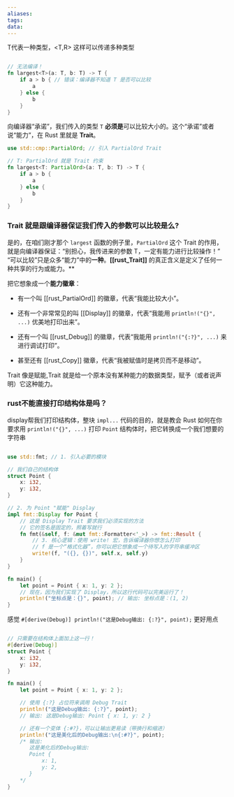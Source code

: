 ```yaml
---
aliases:
tags:
data:
---
```


T代表一种类型，<T,R> 这样可以传递多种类型 

```rust

// 无法编译！
fn largest<T>(a: T, b: T) -> T {
    if a > b { // 错误：编译器不知道 T 是否可以比较
        a
    } else {
        b
    }
}
```


向编译器“承诺”，我们传入的类型 `T` **必须是**可以比较大小的。这个“承诺”或者说“能力”，在 Rust 里就是 **Trait**。

```rust
use std::cmp::PartialOrd; // 引入 PartialOrd Trait

// T: PartialOrd 就是 Trait 约束
fn largest<T: PartialOrd>(a: T, b: T) -> T {
    if a > b {
        a
    } else {
        b
    }
}

```


### Trait 就是跟编译器保证我们传入的参数可以比较是么?

是的，在咱们刚才那个 `largest` 函数的例子里，`PartialOrd` 这个 Trait 的作用，就是向编译器保证：“别担心，我传进来的参数 T，一定有能力进行比较操作！”
“可以比较”只是众多“能力”中的**一种**。**[[rust_Trait]]** 的真正含义是定义了任何一种共享的行为或能力。**

把它想象成一个**能力徽章**：

- 有一个叫 [[rust_PartialOrd]] 的徽章，代表“我能比较大小”。
    
- 还有一个非常常见的叫 [[Display]] 的徽章，代表“我能用 `println!("{}", ...)` 优美地打印出来”。
    
- 还有一个叫 [[rust_Debug]] 的徽章，代表“我能用 `println!("{:?}", ...)` 来进行调试打印”。
    
- 甚至还有 [[rust_Copy]] 徽章，代表“我被赋值时是拷贝而不是移动”。

Trait 像是赋能,Trait 就是给一个原本没有某种能力的数据类型，赋予（或者说声明）它这种能力。

### rust不能直接打印结构体是吗？

display帮我们打印结构体，整块 `impl...` 代码的目的，就是教会 Rust 如何在你要求用 `println!("{}", ...)` 打印 `Point` 结构体时，把它转换成一个我们想要的字符串

```rust

use std::fmt; // 1. 引入必要的模块

// 我们自己的结构体
struct Point {
    x: i32,
    y: i32,
}

// 2. 为 Point "赋能" Display
impl fmt::Display for Point {
    // 这是 Display Trait 要求我们必须实现的方法
    // 它的签名是固定的，照着写就行
    fn fmt(&self, f: &mut fmt::Formatter<'_>) -> fmt::Result {
        // 3. 核心逻辑：使用 write! 宏，告诉编译器你想怎么打印
        // f 是一个“格式化器”，你可以把它想象成一个待写入的字符串缓冲区
        write!(f, "({}, {})", self.x, self.y)
    }
}

fn main() {
    let point = Point { x: 1, y: 2 };
    // 现在，因为我们实现了 Display，所以这行代码可以完美运行了！
    println!("坐标点是：{}", point); // 输出: 坐标点是：(1, 2)
}

```

感觉 `#[derive(Debug)] println!("这是Debug输出: {:?}", point);`  更好用点

```rust

// 只需要在结构体上面加上这一行！
#[derive(Debug)]
struct Point {
    x: i32,
    y: i32,
}

fn main() {
    let point = Point { x: 1, y: 2 };

    // 使用 {:?} 占位符来调用 Debug Trait
    println!("这是Debug输出: {:?}", point);
    // 输出: 这是Debug输出: Point { x: 1, y: 2 }

    // 还有一个变体 {:#?}，可以让输出更易读（带换行和缩进）
    println!("这是美化后的Debug输出:\n{:#?}", point);
    /* 输出:
       这是美化后的Debug输出:
       Point {
           x: 1,
           y: 2,
       }
    */
}

```

